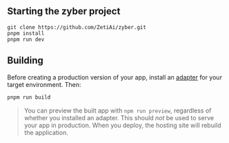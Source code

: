 ## Starting the zyber project
```
git clone https://github.com/ZetiAi/zyber.git
pnpm install 
pnpm run dev
```

## Building

Before creating a production version of your app, install an [adapter](https://kit.svelte.dev/docs#adapters) for your target environment. Then:

```bash
pnpm run build
```

> You can preview the built app with `npm run preview`, regardless of whether you installed an adapter. This should _not_ be used to serve your app in production. When you deploy, the hosting site will rebuild the application. 

